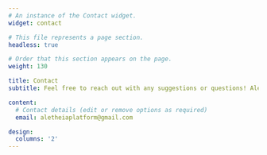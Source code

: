 ```yaml
---
# An instance of the Contact widget.
widget: contact

# This file represents a page section.
headless: true

# Order that this section appears on the page.
weight: 130

title: Contact
subtitle: Feel free to reach out with any suggestions or questions! Aletheia is a project run by Neil Malhotra and Jake Jares of Stanford University.

content:
  # Contact details (edit or remove options as required)
  email: aletheiaplatform@gmail.com

design:
  columns: '2'
---
```

